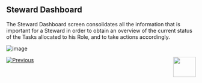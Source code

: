 


## Steward Dashboard

The Steward Dashboard screen consolidates all the information that is important for a Steward in order to obtain an overview of the current status of the Tasks allocated to his Role, and to take actions accordingly. 

 ![image](images/Figure_40_Steward_Dashboard.png)



[![Previous](/articles/images/Previous.png)](/articles/DPM/DPM_User_Guide/05_Steward_User_Interface/01_Steward_User_Interface_Overview.md)[<img align="right" width="60" height="54" src="/articles/images/Next.png">](/articles/DPM/DPM_User_Guide/05_Steward_User_Interface/03_Steward_User_Interface_Filters.md)